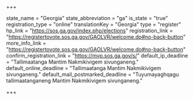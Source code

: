 +++

state_name = "Georgia"
state_abbreviation = "ga"
is_state = "true"
registration_type = "online"
translationKey = "Georgia"
type = "register"
hp_link = "https://sos.ga.gov/index.php/elections"
registration_link = "https://registertovote.sos.ga.gov/GAOLVR/welcome.do#no-back-button"
more_info_link = "https://registertovote.sos.ga.gov/GAOLVR/welcome.do#no-back-button"
confirm_registration_link = "https://mvp.sos.ga.gov/s/"
default_ip_deadline = "Tallimaatanga Mantim Nakmikivigem sivunganeng."
default_online_deadline = "Tallimaatanga Mantim Nakmikivigem sivunganeng."
default_mail_postmarked_deadline = "Tuyumayaghqagu tallimaatanganeng Mantim Nakmikivigem sivunganeng."

+++